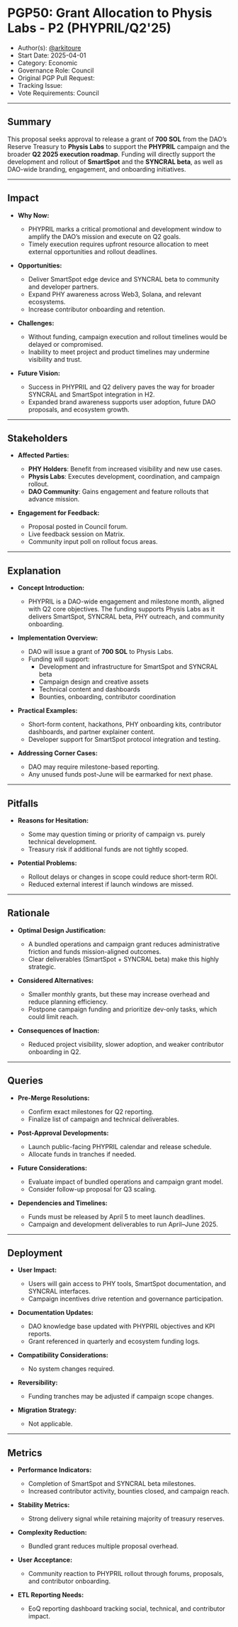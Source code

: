 # PGP50: Grant Allocation to Physis Labs - P2 (PHYPRIL/Q2'25)

- Author(s): [@arkitoure](https://github.com/arkitoure)
- Start Date: 2025-04-01
- Category: Economic
- Governance Role: Council
- Original PGP Pull Request: <!-- leave empty; maintainer will provide ID -->
- Tracking Issue: <!-- leave empty; maintainer will create discussion issue -->
- Vote Requirements: Council

---

## Summary

This proposal seeks approval to release a grant of **700 SOL** from the DAO’s Reserve Treasury to **Physis Labs** to support the **PHYPRIL** campaign and the broader **Q2 2025 execution roadmap**. Funding will directly support the development and rollout of **SmartSpot** and the **SYNCRAL beta**, as well as DAO-wide branding, engagement, and onboarding initiatives.

---

## Impact

- **Why Now:**
  - PHYPRIL marks a critical promotional and development window to amplify the DAO’s mission and execute on Q2 goals.
  - Timely execution requires upfront resource allocation to meet external opportunities and rollout deadlines.

- **Opportunities:**
  - Deliver SmartSpot edge device and SYNCRAL beta to community and developer partners.
  - Expand PHY awareness across Web3, Solana, and relevant ecosystems.
  - Increase contributor onboarding and retention.

- **Challenges:**
  - Without funding, campaign execution and rollout timelines would be delayed or compromised.
  - Inability to meet project and product timelines may undermine visibility and trust.

- **Future Vision:**
  - Success in PHYPRIL and Q2 delivery paves the way for broader SYNCRAL and SmartSpot integration in H2.
  - Expanded brand awareness supports user adoption, future DAO proposals, and ecosystem growth.

---

## Stakeholders

- **Affected Parties:**
  - **PHY Holders**: Benefit from increased visibility and new use cases.
  - **Physis Labs**: Executes development, coordination, and campaign rollout.
  - **DAO Community**: Gains engagement and feature rollouts that advance mission.

- **Engagement for Feedback:**
  - Proposal posted in Council forum.
  - Live feedback session on Matrix.
  - Community input poll on rollout focus areas.

---

## Explanation

- **Concept Introduction:**
  - PHYPRIL is a DAO-wide engagement and milestone month, aligned with Q2 core objectives. The funding supports Physis Labs as it delivers SmartSpot, SYNCRAL beta, PHY outreach, and community onboarding.

- **Implementation Overview:**
  - DAO will issue a grant of **700 SOL** to Physis Labs.
  - Funding will support:
    - Development and infrastructure for SmartSpot and SYNCRAL beta
    - Campaign design and creative assets
    - Technical content and dashboards
    - Bounties, onboarding, contributor coordination

- **Practical Examples:**
  - Short-form content, hackathons, PHY onboarding kits, contributor dashboards, and partner explainer content.
  - Developer support for SmartSpot protocol integration and testing.

- **Addressing Corner Cases:**
  - DAO may require milestone-based reporting.
  - Any unused funds post-June will be earmarked for next phase.

---

## Pitfalls

- **Reasons for Hesitation:**
  - Some may question timing or priority of campaign vs. purely technical development.
  - Treasury risk if additional funds are not tightly scoped.

- **Potential Problems:**
  - Rollout delays or changes in scope could reduce short-term ROI.
  - Reduced external interest if launch windows are missed.

---

## Rationale

- **Optimal Design Justification:**
  - A bundled operations and campaign grant reduces administrative friction and funds mission-aligned outcomes.
  - Clear deliverables (SmartSpot + SYNCRAL beta) make this highly strategic.

- **Considered Alternatives:**
  - Smaller monthly grants, but these may increase overhead and reduce planning efficiency.
  - Postpone campaign funding and prioritize dev-only tasks, which could limit reach.

- **Consequences of Inaction:**
  - Reduced project visibility, slower adoption, and weaker contributor onboarding in Q2.

---

## Queries

- **Pre-Merge Resolutions:**
  - Confirm exact milestones for Q2 reporting.
  - Finalize list of campaign and technical deliverables.

- **Post-Approval Developments:**
  - Launch public-facing PHYPRIL calendar and release schedule.
  - Allocate funds in tranches if needed.

- **Future Considerations:**
  - Evaluate impact of bundled operations and campaign grant model.
  - Consider follow-up proposal for Q3 scaling.

- **Dependencies and Timelines:**
  - Funds must be released by April 5 to meet launch deadlines.
  - Campaign and development deliverables to run April–June 2025.

---

## Deployment

- **User Impact:**
  - Users will gain access to PHY tools, SmartSpot documentation, and SYNCRAL interfaces.
  - Campaign incentives drive retention and governance participation.

- **Documentation Updates:**
  - DAO knowledge base updated with PHYPRIL objectives and KPI reports.
  - Grant referenced in quarterly and ecosystem funding logs.

- **Compatibility Considerations:**
  - No system changes required.

- **Reversibility:**
  - Funding tranches may be adjusted if campaign scope changes.

- **Migration Strategy:**
  - Not applicable.

---

## Metrics

- **Performance Indicators:**
  - Completion of SmartSpot and SYNCRAL beta milestones.
  - Increased contributor activity, bounties closed, and campaign reach.

- **Stability Metrics:**
  - Strong delivery signal while retaining majority of treasury reserves.

- **Complexity Reduction:**
  - Bundled grant reduces multiple proposal overhead.

- **User Acceptance:**
  - Community reaction to PHYPRIL rollout through forums, proposals, and contributor onboarding.

- **ETL Reporting Needs:**
  - EoQ reporting dashboard tracking social, technical, and contributor impact.

